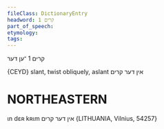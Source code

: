 ```yaml
---
fileClass: DictionaryEntry
headword: קרים 1
part_of_speech: 
etymology: 
tags: 
---
```

קרים 1
־ען
דער

{CEYD}
slant, twist
obliquely, aslant אין דער קרים

NORTHEASTERN
==============

ɩn dɛʀ kʀɩm אין דער קרים {LITHUANIA, Vilnius, 54257}